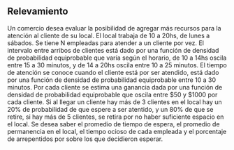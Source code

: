 ## Relevamiento

Un comercio desea evaluar la posibilidad de agregar más recursos para la atención al cliente de su local.
El local trabaja de 10 a 20hs, de lunes a sábados. Se tiene N empleadas para atender a un cliente por vez. 
El intervalo entre arribos de clientes está dado por una función de densidad de probabilidad equiprobable que varía según el horario, de 10 a 14hs oscila entre 15 a 30 minutos, y de 14 a 20hs oscila entre 10 a 25 minutos.
El tiempo de atención se conoce cuando el cliente está por ser atendido, está dado por una función de densidad de probabilidad equiprobable entre 10 a 30 minutos.
Por cada cliente se estima una ganancia dada por una función de densidad de probabilidad equiprobable que oscila entre $50 y $1000 por cada cliente.
Si al llegar un cliente hay más de 3 clientes en el local hay un 20% de probabilidad de que espere a ser atentido, y un 80% de que se retire, si hay más de 5 clientes, se retira por no haber suficiente espacio en el local.
Se desea saber el promedio de tiempo de espera, el promedio de permanencia en el local, el tiempo ocioso de cada empleada y el porcentaje de arrepentidos por sobre los que decidieron esperar.
